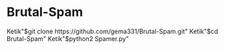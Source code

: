# Brutal-Spam

Ketik"$git clone https://github.com/gema331/Brutal-Spam.git"
Ketik"$cd Brutal-Spam"
Ketik"$python2 Spamer.py"

